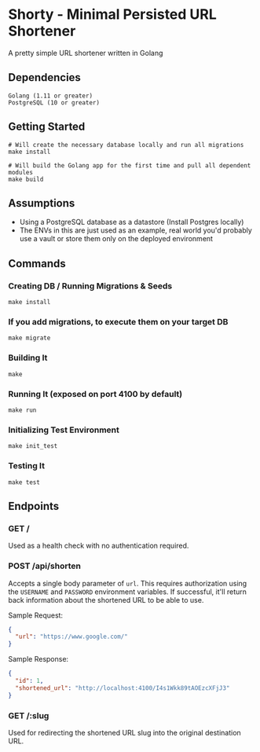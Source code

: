 # Shorty - Minimal Persisted URL Shortener

A pretty simple URL shortener written in Golang

## Dependencies

    Golang (1.11 or greater)
    PostgreSQL (10 or greater)

## Getting Started

    # Will create the necessary database locally and run all migrations
    make install

    # Will build the Golang app for the first time and pull all dependent modules
    make build

## Assumptions

  - Using a PostgreSQL database as a datastore (Install Postgres locally)
  - The ENVs in this are just used as an example, real world you'd probably use a vault or store them only on the deployed environment

## Commands

### Creating DB / Running Migrations & Seeds

    make install

### If you add migrations, to execute them on your target DB

    make migrate

### Building It

    make

### Running It (exposed on port 4100 by default)

    make run

### Initializing Test Environment

    make init_test

### Testing It

    make test

## Endpoints

### GET /

Used as a health check with no authentication required.

### POST /api/shorten

Accepts a single body parameter of `url`. This requires authorization using the `USERNAME` and `PASSWORD` environment variables. If successful, it'll return back information about the shortened URL to be able to use.

Sample Request:
```json
{
  "url": "https://www.google.com/"
}
```

Sample Response:
```json
{
  "id": 1,
  "shortened_url": "http://localhost:4100/I4s1Wkk89tAOEzcXFjJ3"
}
```

### GET /:slug

Used for redirecting the shortened URL slug into the original destination URL.

